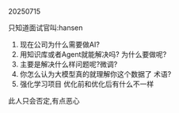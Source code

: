20250715

只知道面试官叫:hansen

1. 现在公司为什么需要做AI?
2. 用知识库或者Agent就能解决吗? 为什么要做呢?
3. 主要是解决什么样问题呢?微调?
4. 你怎么认为大模型真的就理解你这个数据了 术语?
5. 强化学习项目 优化前和优化后有什么不一样

此人只会否定,有点恶心
